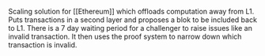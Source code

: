 Scaling solution for [[Ethereum]] which offloads computation away from L1. Puts transactions in a second layer and proposes a blok to be included back to L1. There is a 7 day waiting period for a challenger to raise issues like an invalid transaction. It then uses the proof system to narrow down which transaction is invalid.